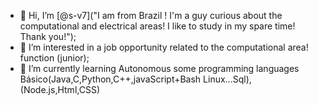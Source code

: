 - 👋 Hi, I’m [@s-v7]("I am from Brazil ! I'm a guy curious about the computational and electrical areas! I like to study in my spare time! Thank you!");
- 👀 I’m interested  in a job opportunity related to the computational area! function (junior);
- 🌱 I’m currently learning Autonomous some programming languages Básico(Java,C,Python,C++,javaScript+Bash Linux...Sql),(Node.js,Html,CSS)
<!---
s-v7/s-v7 is a ✨ special ✨ repository because its `README.md` (this file) appears on your GitHub profile.
You can click the Preview link to take a look at your changes.
--->
